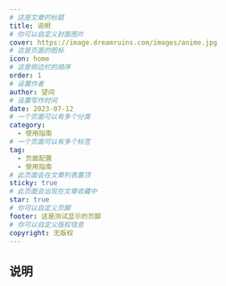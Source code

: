 ```yaml
---
# 这是文章的标题
title: 说明
# 你可以自定义封面图片
cover: https://image.dreamruins.com/images/anime.jpg
# 这是页面的图标
icon: home
# 这是侧边栏的顺序
order: 1
# 设置作者
author: 望间
# 设置写作时间
date: 2023-07-12
# 一个页面可以有多个分类
category:
  - 使用指南
# 一个页面可以有多个标签
tag:
  - 页面配置
  - 使用指南
# 此页面会在文章列表置顶
sticky: true
# 此页面会出现在文章收藏中
star: true
# 你可以自定义页脚
footer: 这是测试显示的页脚
# 你可以自定义版权信息
copyright: 无版权
---
```


## 说明